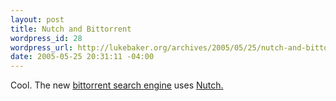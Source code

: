 ```yaml
--- 
layout: post
title: Nutch and Bittorrent
wordpress_id: 28
wordpress_url: http://lukebaker.org/archives/2005/05/25/nutch-and-bittorrent/
date: 2005-05-25 20:31:11 -04:00
---
```

Cool.  The new <a href="http://search.bittorrent.com/">bittorrent search engine</a> uses <a href="http://www.nutch.org/">Nutch.</a>
